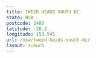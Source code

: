 ```yaml
---
title: TWEED HEADS SOUTH DC
state: NSW
postcode: 2486
latitude: -28.2
longitude: 153.545
url: /nsw/tweed-heads-south-dc/
layout: suburb
---
```


